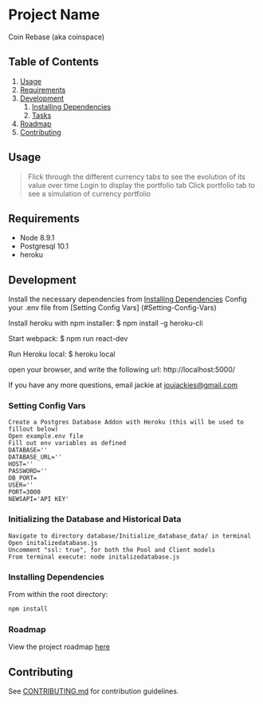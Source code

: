 # Project Name

Coin Rebase (aka coinspace)

## Table of Contents

1. [Usage](#Usage)
1. [Requirements](#requirements)
1. [Development](#development)
    1. [Installing Dependencies](#installing-dependencies)
    1. [Tasks](#tasks)
1. [Roadmap](#roadmap)
1. [Contributing](#contributing)

## Usage

> Flick through the different currency tabs to see the evolution of its value over time
  Login to display the portfolio tab
  Click portfolio tab to see a simulation of currency portfolio

## Requirements

- Node 8.9.1
- Postgresql 10.1
- heroku

## Development

Install the necessary dependencies from [Installing Dependencies](#installing-dependencies)
Config your .env file from [Setting Config Vars] (#Setting-Config-Vars)

Install heroku with npm installer:
$ npm install -g heroku-cli

Start webpack:
$ npm run react-dev

Run Heroku local:
$ heroku local
  
open your browser, and write the following url:
http://localhost:5000/

If you have any more questions, email jackie at joujackies@gmail.com

### Setting Config Vars
```
Create a Postgres Database Addon with Heroku (this will be used to fillout below)
Open example.env file
Fill out env variables as defined
DATABASE=''
DATABASE_URL=''
HOST=''
PASSWORD=''
DB_PORT=
USER=''
PORT=3000
NEWSAPI='API KEY'
```

### Initializing the Database and Historical Data
```
Navigate to directory database/Initialize_database_data/ in terminal
Open initalizedatabase.js
Uncomment "ssl: true", for both the Pool and Client models
From terminal execute: node initalizedatabase.js
```

### Installing Dependencies

From within the root directory:

```sh
npm install
```

### Roadmap

View the project roadmap [here](https://docs.google.com/spreadsheets/d/1jKqRBsl55nnvQkFvP-IGpUZXj8pgGDHMPH6e1joLihU/edit?usp=sharing)


## Contributing

See [CONTRIBUTING.md](CONTRIBUTING.md) for contribution guidelines.
